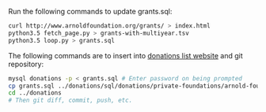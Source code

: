 Run the following commands to update grants.sql:

```bash
curl http://www.arnoldfoundation.org/grants/ > index.html
python3.5 fetch_page.py > grants-with-multiyear.tsv
python3.5 loop.py > grants.sql
```

The following commands are to insert into [donations list website](https://github.com/vipulnaik/donations) and git repository:

```bash
mysql donations -p < grants.sql # Enter password on being prompted
cp grants.sql ../donations/sql/donations/private-foundations/arnold-foundation-grants.sql
cd ../donations
# Then git diff, commit, push, etc.
```
